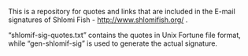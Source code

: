 This is a repository for quotes and links that are included in the E-mail
signatures of Shlomi Fish - http://www.shlomifish.org/ .

“shlomif-sig-quotes.txt” contains the quotes in Unix Fortune file format,
while “gen-shlomif-sig” is used to generate the actual signature.
